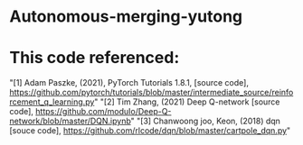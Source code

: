 # Autonomous-merging-yutong

# This code referenced:

"[1] Adam Paszke, (2021), PyTorch Tutorials 1.8.1, [source code], https://github.com/pytorch/tutorials/blob/master/intermediate_source/reinforcement_q_learning.py"
"[2] Tim Zhang, (2021) Deep Q-network [source code], https://github.com/moduIo/Deep-Q-network/blob/master/DQN.ipynb"
"[3] Chanwoong joo, Keon, (2018) dqn [souce code], https://github.com/rlcode/dqn/blob/master/cartpole_dqn.py"
